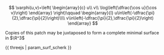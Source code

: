 $$
\varphi(u,v)=\left(
\begin{array}{c}
u\\
v\\
\log\left(\dfrac{\cos u}{\cos v}\right)
\end{array}
\right)\qquad
\begin{array}{l}
u\in\left(-\dfrac{\pi}{2},\dfrac{\pi}{2}\right)\\\\
v\in\left(-\dfrac{\pi}{2},\dfrac{\pi}{2}\right)
\end{array}
$$

Copies of this patch may be juxtaposed to form a complete minimal surface in $\R^3$

{{ threejs | param_surf_scherk }}